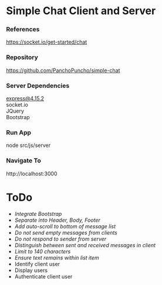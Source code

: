 
# Simple Chat Client and Server

### References
https://socket.io/get-started/chat

### Repository
https://github.com/PanchoPuncho/simple-chat

### Server Dependencies
express@4.15.2  
socket.io  
JQuery  
Bootstrap

### Run App
node src/js/server

### Navigate To
http://localhost:3000

# ToDo
- *Integrate Bootstrap*
- *Separate into Header, Body, Footer*
- *Add auto-scroll to bottom of message list*
- *Do not send empty messages from clients*
- *Do not respond to sender from server*
- *Distinguish between sent and received messages in client*
- *Limit to 140 characters*
- *Ensure text remains within list item*
- Identify client user
- Display users
- Authenticate client user
